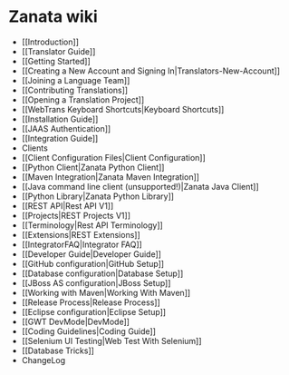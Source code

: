 # Zanata wiki

- [[Introduction]]
- [[Translator Guide]]
 - [[Getting Started]]
  - [[Creating a New Account and Signing In|Translators-New-Account]]
  - [[Joining a Language Team]]
 - [[Contributing Translations]]
  - [[Opening a Translation Project]]
 - [[WebTrans Keyboard Shortcuts|Keyboard Shortcuts]]
- [[Installation Guide]]
 - [[JAAS Authentication]]
- [[Integration Guide]]
 - Clients
  - [[Client Configuration Files|Client Configuration]]
  - [[Python Client|Zanata Python Client]]
  - [[Maven Integration|Zanata Maven Integration]]
  - [[Java command line client (unsupported!)|Zanata Java Client]]
 - [[Python Library|Zanata Python Library]]
 - [[REST API|Rest API V1]]
  - [[Projects|REST Projects V1]]
  - [[Terminology|Rest API Terminology]]
  - [[Extensions|REST Extensions]]
 - [[IntegratorFAQ|Integrator FAQ]]
- [[Developer Guide|Developer Guide]]
 - [[GitHub configuration|GitHub Setup]]
 - [[Database configuration|Database Setup]]
 - [[JBoss AS configuration|JBoss Setup]]
 - [[Working with Maven|Working With Maven]]
 - [[Release Process|Release Process]]
 - [[Eclipse configuration|Eclipse Setup]]
 - [[GWT DevMode|DevMode]]
 - [[Coding Guidelines|Coding Guide]]
 - [[Selenium UI Testing|Web Test With Selenium]]
 - [[Database Tricks]]
- ChangeLog